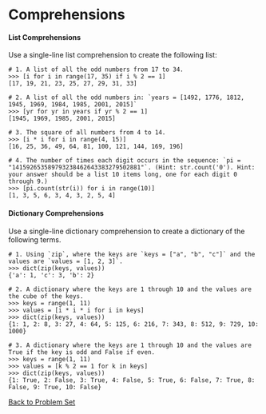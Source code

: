 # Comprehensions

#### List Comprehensions

Use a single-line list comprehension to create the following list:

    # 1. A list of all the odd numbers from 17 to 34.
    >>> [i for i in range(17, 35) if i % 2 == 1]
    [17, 19, 21, 23, 25, 27, 29, 31, 33]

    # 2. A list of all the odd numbers in: `years = [1492, 1776, 1812, 1945, 1969, 1984, 1985, 2001, 2015]`
    >>> [yr for yr in years if yr % 2 == 1]
    [1945, 1969, 1985, 2001, 2015]
    
    # 3. The square of all numbers from 4 to 14.
    >>> [i * i for i in range(4, 15)]
    [16, 25, 36, 49, 64, 81, 100, 121, 144, 169, 196]
    
    # 4. The number of times each digit occurs in the sequence: `pi = "141592653589793238462643383279502881"`. (Hint: str.count('0'). Hint: your answer should be a list 10 items long, one for each digit 0 through 9.)
    >>> [pi.count(str(i)) for i in range(10)]
    [1, 3, 5, 6, 3, 4, 3, 2, 5, 4]
    

#### Dictionary Comprehensions

Use a single-line dictionary comprehension to create a dictionary of the following terms.

    # 1. Using `zip`, where the keys are `keys = ["a", "b", "c"]` and the values are `values = [1, 2, 3]`.
    >>> dict(zip(keys, values))
    {'a': 1, 'c': 3, 'b': 2}
    
    # 2. A dictionary where the keys are 1 through 10 and the values are the cube of the keys.
    >>> keys = range(1, 11)
    >>> values = [i * i * i for i in keys]
    >>> dict(zip(keys, values))
    {1: 1, 2: 8, 3: 27, 4: 64, 5: 125, 6: 216, 7: 343, 8: 512, 9: 729, 10: 1000}

    # 3. A dictionary where the keys are 1 through 10 and the values are True if the key is odd and False if even.
    >>> keys = range(1, 11)
    >>> values = [k % 2 == 1 for k in keys]
    >>> dict(zip(keys, values))
    {1: True, 2: False, 3: True, 4: False, 5: True, 6: False, 7: True, 8: False, 9: True, 10: False}


[Back to Problem Set](problem_set_2_comprehensions.md)

